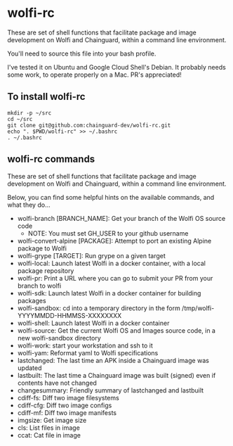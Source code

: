 # wolfi-rc

These are set of shell functions that facilitate package and image development
on Wolfi and Chainguard, within a command line environment.

You'll need to source this file into your bash profile.

I've tested it on Ubuntu and Google Cloud Shell's Debian.  It probably needs some work, to operate properly on a Mac.  PR's appreciated!

## To install wolfi-rc

```
mkdir -p ~/src
cd ~/src
git clone git@github.com:chainguard-dev/wolfi-rc.git
echo ". $PWD/wolfi-rc" >> ~/.bashrc
. ~/.bashrc
```

## wolfi-rc commands

These are set of shell functions that facilitate package and image development
on Wolfi and Chainguard, within a command line environment.

Below, you can find some helpful hints on the available commands, and what
they do...

 - wolfi-branch [BRANCH_NAME]: Get your branch of the Wolfi OS source code
   - NOTE: You must set GH_USER to your github username
 - wolfi-convert-alpine [PACKAGE]: Attempt to port an existing Alpine package to Wolfi
 - wolfi-grype [TARGET]: Run grype on a given target
 - wolfi-local: Launch latest Wolfi in a docker container, with a local package repository
 - wolfi-pr: Print a URL where you can go to submit your PR from your branch to wolfi
 - wolfi-sdk: Launch latest Wolfi in a docker container for building packages
 - wolfi-sandbox: cd into a temporary directory in the form /tmp/wolfi-YYYYMMDD-HHMMSS-XXXXXXXX
 - wolfi-shell: Launch latest Wolfi in a docker container
 - wolfi-source: Get the current Wolfi OS and Images source code, in a new wolfi-sandbox directory
 - wolfi-work: start your workstation and ssh to it
 - wolfi-yam: Reformat yaml to Wolfi specifications
 - lastchanged: The last time an APK inside a Chainguard image was updated
 - lastbuilt: The last time a Chainguard image was built (signed) even if contents have not changed
 - changesummary: Friendly summary of lastchanged and lastbuilt
 - cdiff-fs: Diff two image filesystems
 - cdiff-cfg: Diff two image configs
 - cdiff-mf: Diff two image manifests
 - imgsize: Get image size
 - cls: List files in image
 - ccat: Cat file in image
